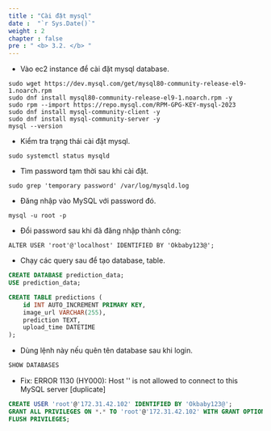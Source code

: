 ```yaml
---
title : "Cài đặt mysql"
date :  "`r Sys.Date()`" 
weight : 2 
chapter : false
pre : " <b> 3.2. </b> "
---
```


* Vào ec2 instance để cài đặt mysql database.
```
sudo wget https://dev.mysql.com/get/mysql80-community-release-el9-1.noarch.rpm
sudo dnf install mysql80-community-release-el9-1.noarch.rpm -y
sudo rpm --import https://repo.mysql.com/RPM-GPG-KEY-mysql-2023
sudo dnf install mysql-community-client -y
sudo dnf install mysql-community-server -y
mysql --version
```
* Kiểm tra trạng thái cài đặt mysql.
```
sudo systemctl status mysqld
``` 
* Tìm password tạm thời sau khi cài đặt.
```
sudo grep 'temporary password' /var/log/mysqld.log
```
* Đăng nhập vào MySQL với password đó.
```
mysql -u root -p
```
* Đổi password sau khi đã đăng nhập thành công:
```
ALTER USER 'root'@'localhost' IDENTIFIED BY 'Okbaby123@';
```
* Chạy các query sau để tạo database, table.
```sql
CREATE DATABASE prediction_data;
USE prediction_data;

CREATE TABLE predictions (
    id INT AUTO_INCREMENT PRIMARY KEY,
    image_url VARCHAR(255),
    prediction TEXT,
    upload_time DATETIME
);
```
* Dùng lệnh này nếu quên tên database sau khi login.
```sql
SHOW DATABASES
```

* Fix: ERROR 1130 (HY000): Host '' is not allowed to connect to this MySQL server [duplicate]

```sql
CREATE USER 'root'@'172.31.42.102' IDENTIFIED BY 'Okbaby123@';
GRANT ALL PRIVILEGES ON *.* TO 'root'@'172.31.42.102' WITH GRANT OPTION;
FLUSH PRIVILEGES;
```
